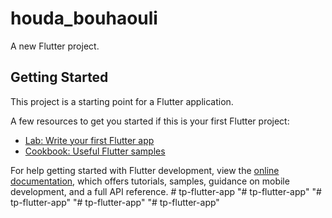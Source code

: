 # houda_bouhaouli

A new Flutter project.

## Getting Started

This project is a starting point for a Flutter application.

A few resources to get you started if this is your first Flutter project:

- [Lab: Write your first Flutter app](https://docs.flutter.dev/get-started/codelab)
- [Cookbook: Useful Flutter samples](https://docs.flutter.dev/cookbook)

For help getting started with Flutter development, view the
[online documentation](https://docs.flutter.dev/), which offers tutorials,
samples, guidance on mobile development, and a full API reference.
#   t p - f l u t t e r - a p p  
 "# tp-flutter-app" 
"# tp-flutter-app" 
"# tp-flutter-app" 
"# tp-flutter-app" 
